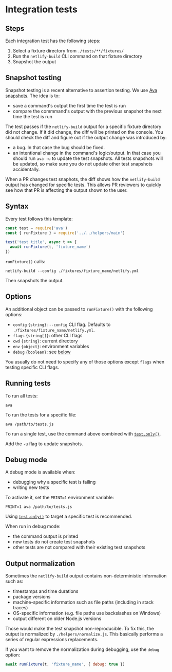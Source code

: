 # Integration tests

## Steps

Each integration test has the following steps:

1. Select a fixture directory from `./tests/**/fixtures/`
2. Run the `netlify-build` CLI command on that fixture directory
3. Snapshot the output

## Snapshot testing

Snapshot testing is a recent alternative to assertion testing. We use
[Ava snapshots](https://github.com/avajs/ava/blob/master/docs/04-snapshot-testing.md). The idea is to:

- save a command's output the first time the test is run
- compare the commmand's output with the previous snapshot the next time the test is run

The test passes if the `netlify-build` output for a specific fixture directory did not change. If it did change, the
diff will be printed on the console. You should check the diff and figure out if the output change was introduced by:

- a bug. In that case the bug should be fixed.
- an intentional change in the command's logic/output. In that case you should run `ava -u` to update the test
  snapshots. All tests snapshots will be updated, so make sure you do not update other test snapshots accidentally.

When a PR changes test snaphots, the diff shows how the `netlify-build` output has changed for specific tests. This
allows PR reviewers to quickly see how that PR is affecting the output shown to the user.

## Syntax

Every test follows this template:

```js
const test = require('ava')
const { runFixture } = require('../../helpers/main')

test('test title', async t => {
  await runFixture(t, 'fixture_name')
})
```

`runFixture()` calls:

```
netlify-build --config ./fixtures/fixture_name/netlify.yml
```

Then snapshots the output.

## Options

An additional object can be passed to `runFixture()` with the following options:

- `config` `{string}`: `--config` CLI flag. Defaults to `./fixtures/fixture_name/netlify.yml`.
- `flags` `{string[]}`: other CLI flags
- `cwd` `{string}`: current directory
- `env` `{object}`: environment variables
- `debug` `{boolean}`: see [below](#output-normalization)

You usually do not need to specify any of those options except `flags` when testing specific CLI flags.

## Running tests

To run all tests:

```
ava
```

To run the tests for a specific file:

```
ava /path/to/tests.js
```

To run a single test, use the command above combined with
[`test.only()`](https://github.com/avajs/ava/blob/master/docs/01-writing-tests.md#running-specific-tests).

Add the `-u` flag to update snapshots.

## Debug mode

A debug mode is available when:

- debugging why a specific test is failing
- writing new tests

To activate it, set the `PRINT=1` environment variable:

```
PRINT=1 ava /path/to/tests.js
```

Using [`test.only()`](https://github.com/avajs/ava/blob/master/docs/01-writing-tests.md#running-specific-tests) to
target a specific test is recommended.

When run in debug mode:

- the command output is printed
- new tests do not create test snapshots
- other tests are not compared with their existing test snapshots

## Output normalization

Sometimes the `netlify-build` output contains non-deterministic information such as:

- timestamps and time durations
- package versions
- machine-specific information such as file paths (including in stack traces)
- OS-specific information (e.g. file paths use backslashes on Windows)
- output different on older Node.js versions

Those would make the test snapshot non-reproducible. To fix this, the output is normalized by `./helpers/normalize.js`.
This basically performs a series of regular expressions replacements.

If you want to remove the normalization during debugging, use the `debug` option:

```js
await runFixture(t, 'fixture_name', { debug: true })
```
